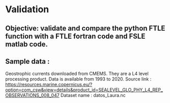 # Validation

## Objective: validate and compare the python FTLE function with a FTLE fortran code and FSLE matlab code.

## Sample data : 
Geostrophic currents downloaded from CMEMS.  They are a L4 level processing product. Data is available from 1993 to 2020.
Source link : https://resources.marine.copernicus.eu/?option=com_csw&view=details&product_id=SEALEVEL_GLO_PHY_L4_REP_OBSERVATIONS_008_047 
Dataset name : datos_Laura.nc


